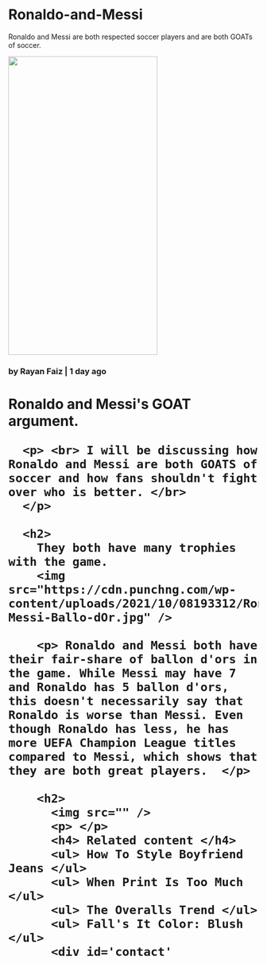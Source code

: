 # Ronaldo-and-Messi
Ronaldo and Messi are both respected soccer players and are both GOATs of soccer.
<body> 
<img src="https://images.hola.com/us/images/027a-167b21aec371-35f735bf18e8-1000/vertical-1150/cristiano-y-messi.png" width="300px" height="600px" />
</body>
<html>
</html>
<head>

<h3> by Rayan Faiz | 1 day ago </h3>
  <body>
    <h1>
      Ronaldo and Messi's GOAT argument.

      <p> <br> I will be discussing how Ronaldo and Messi are both GOATS of soccer and how fans shouldn't fight over who is better. </br>
      </p>

      <h2>
        They both have many trophies with the game.
        <img src="https://cdn.punchng.com/wp-content/uploads/2021/10/08193312/Ronaldo-Messi-Ballo-dOr.jpg" />
        
        <p> Ronaldo and Messi both have their fair-share of ballon d'ors in the game. While Messi may have 7 and Ronaldo has 5 ballon d'ors, this doesn't necessarily say that Ronaldo is worse than Messi. Even though Ronaldo has less, he has more UEFA Champion League titles compared to Messi, which shows that they are both great players.  </p>
        
        <h2>
          <img src="" />
          <p> </p>
          <h4> Related content </h4>
          <ul> How To Style Boyfriend Jeans </ul>
          <ul> When Print Is Too Much </ul>
          <ul> The Overalls Trend </ul>
          <ul> Fall's It Color: Blush </ul>
          <div id='contact'
